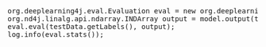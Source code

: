 <pre>
org.deeplearning4j.eval.Evaluation eval = new org.deeplearning4j.eval.Evaluation(3);
org.nd4j.linalg.api.ndarray.INDArray output = model.output(testData.getFeatureMatrix());
eval.eval(testData.getLabels(), output);
log.info(eval.stats());
</pre>
